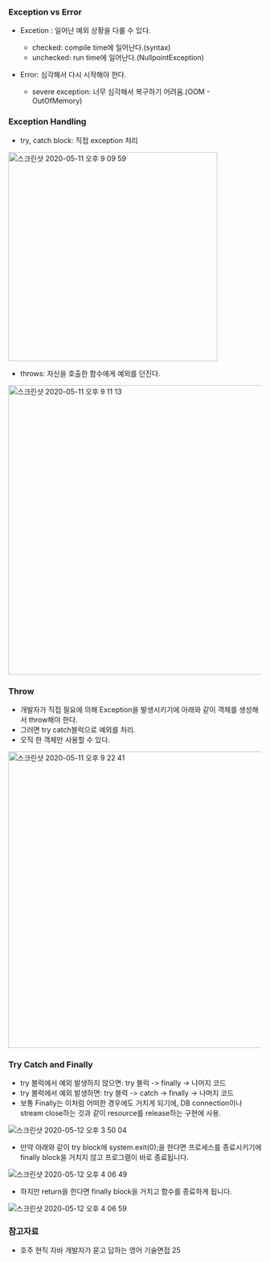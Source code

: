 ### Exception vs Error
- Excetion : 일어난 예외 상황을 다룰 수 있다.
  * checked: compile time에 일어난다.(syntax)
  * unchecked: run time에 일어난다.(NullpointException)

- Error: 심각해서 다시 시작해야 한다.
  * severe exception: 너무 심각해서 복구하기 어려움.(OOM - OutOfMemory)
  
### Exception Handling

- try, catch block: 직접 exception 처리

<img width="416" alt="스크린샷 2020-05-11 오후 9 09 59" src="https://user-images.githubusercontent.com/26040955/81560148-c91d3480-93cb-11ea-9bf7-e0d04f4213aa.png">

- throws: 자신을 호출한 함수에게 예외를 던진다.

<img width="576" alt="스크린샷 2020-05-11 오후 9 11 13" src="https://user-images.githubusercontent.com/26040955/81560235-f4a01f00-93cb-11ea-9d36-5c64ea6a19ee.png">


### Throw
- 개발자가 직접 필요에 의해 Exception을 발생시키기에 아래와 같이 객체를 생성해서 throw해야 한다.
- 그러면 try catch블럭으로 예외를 처리.
- 오직 한 객체만 사용할 수 있다.

<img width="590" alt="스크린샷 2020-05-11 오후 9 22 41" src="https://user-images.githubusercontent.com/26040955/81561070-8f4d2d80-93cd-11ea-926e-c447b5da5d03.png">


### Try Catch and Finally

- try 블럭에서 예외 발생하지 않으면: try 블럭 -> finally -> 나머지 코드
- try 블럭에서 예외 발생하면: try 블럭 -> catch -> finally -> 나머지 코드
- 보통 Finally는 이처럼 어떠한 경우에도 거치게 되기에, DB connection이나 stream close하는 것과 같이 resource를 release하는 구현에 사용.

![스크린샷 2020-05-12 오후 3 50 04](https://user-images.githubusercontent.com/26040955/81647604-40a0a180-9468-11ea-8cd4-92b7900466d7.png)

- 만약 아래와 같이 try block에 system.exit(0);을 한다면 프로세스를 종료시키기에 finally block을 거치지 않고 프로그램이 바로 종료됩니다.

![스크린샷 2020-05-12 오후 4 06 49](https://user-images.githubusercontent.com/26040955/81649001-97a77600-946a-11ea-88ad-8afaa7aac611.png)

- 하지만 return을 한다면 finally block을 거치고 함수를 종료하게 됩니다.

![스크린샷 2020-05-12 오후 4 06 59](https://user-images.githubusercontent.com/26040955/81649016-9e35ed80-946a-11ea-8570-c671c019775e.png)


### 참고자료
- 호주 현직 자바 개발자가 묻고 답하는 영어 기술면접 25
